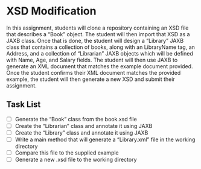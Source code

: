 XSD Modification
===
In this assignment, students will clone a repository containing an XSD file that describes a “Book” object. The student will then import that XSD as a JAXB class. Once that is done, the student will design a “Library” JAXB class that contains a collection of books, along with an LibraryName tag, an Address, and a collection of “Librarian” JAXB objects which will be defined with Name, Age, and Salary fields. The student will then use JAXB to generate an XML document that matches the example document provided. Once the student confirms their XML document matches the provided example, the student will then generate a new XSD and submit their assignment.

## Task List
- [ ] Generate the “Book” class from the book.xsd file
- [ ] Create the “Librarian” class and annotate it using JAXB
- [ ] Create the “Library” class and annotate it using JAXB
- [ ] Write a main method that will generate a “Library.xml” file in the working directory
- [ ] Compare this file to the supplied example
- [ ] Generate a new .xsd file to the working directory